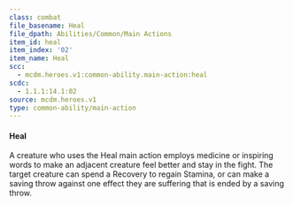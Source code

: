 ```yaml
---
class: combat
file_basename: Heal
file_dpath: Abilities/Common/Main Actions
item_id: heal
item_index: '02'
item_name: Heal
scc:
  - mcdm.heroes.v1:common-ability.main-action:heal
scdc:
  - 1.1.1:14.1:02
source: mcdm.heroes.v1
type: common-ability/main-action
---
```


#### Heal

A creature who uses the Heal main action employs medicine or inspiring words to make an adjacent creature feel better and stay in the fight. The target creature can spend a Recovery to regain Stamina, or can make a saving throw against one effect they are suffering that is ended by a saving throw.
